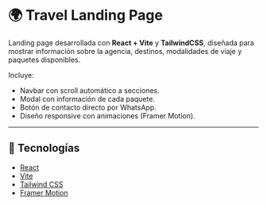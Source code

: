 # 🌍 Travel Landing Page

Landing page desarrollada con **React + Vite** y **TailwindCSS**, diseñada para mostrar información sobre la agencia, destinos, modalidades de viaje y paquetes disponibles.  

Incluye:
- Navbar con scroll automático a secciones.
- Modal con información de cada paquete.
- Botón de contacto directo por WhatsApp.
- Diseño responsive con animaciones (Framer Motion).

---

## 🚀 Tecnologías
- [React](https://reactjs.org/)
- [Vite](https://vitejs.dev/)
- [Tailwind CSS](https://tailwindcss.com/)
- [Framer Motion](https://www.framer.com/motion/)